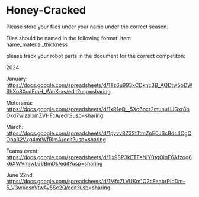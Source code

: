 # Honey-Cracked
Please store your files under your name under the correct season.

Files should be named in the following format:
item name_material_thickness

please track your robot parts in the document for the correct competiton:

2024:

January: https://docs.google.com/spreadsheets/d/1Tz6u993xCDknc3B_AQDtw5oDWShXo8XcdEmH_WmX-xs/edit?usp=sharing

Motorama: https://docs.google.com/spreadsheets/d/1xR1eQ__5Xo6ocr2munuHJGxr8bOkd7wlzalxmZVHFcA/edit?usp=sharing

March: https://docs.google.com/spreadsheets/d/1pyvv8Z3StTtmZpE0JScBdc4CgQOpa32Vxg4mtWfRImA/edit?usp=sharing

Teams event: https://docs.google.com/spreadsheets/d/1jx98P3kETFeNjY0tgOiqF6Afzog6x6XWVmjwL66BmDs/edit?usp=sharing

June 22nd: https://docs.google.com/spreadsheets/d/1Mfc7LVUKm1O2cFeabrPIdDm-5_V3wVosnVtwAy5Sc2Q/edit?usp=sharing


